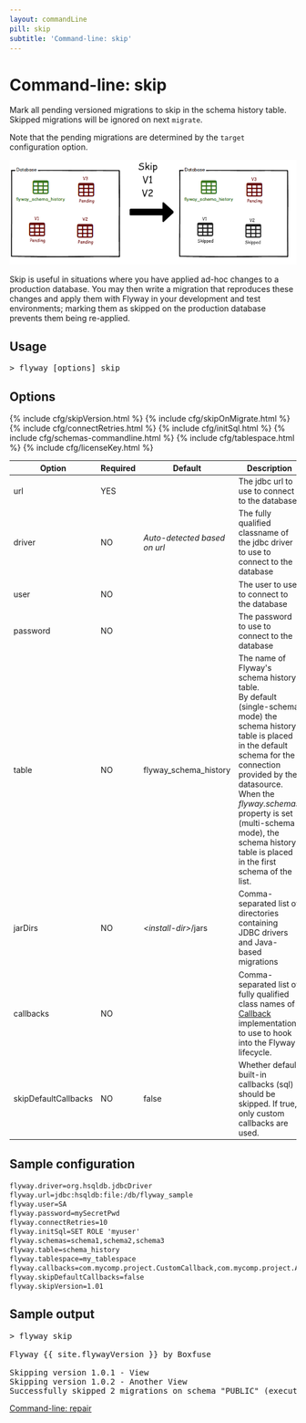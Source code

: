 ```yaml
---
layout: commandLine
pill: skip
subtitle: 'Command-line: skip'
---
```

# Command-line: skip

Mark all pending versioned migrations to skip in the schema history table. Skipped migrations will be ignored on next `migrate`.

Note that the pending migrations are determined by the `target` configuration option.

<a href="/documentation/command/skip"><img src="/assets/balsamiq/command-skip.png" alt="skip"></a>

Skip is useful in situations where you have applied ad-hoc changes to a production database. You may then write a migration 
that reproduces these changes and apply them with Flyway in your development and test environments; marking them as
skipped on the production database prevents them being re-applied.

## Usage

<pre class="console"><span>&gt;</span> flyway [options] skip</pre>

## Options

<table class="table table-bordered table-hover">
    <thead>
    <tr>
        <th>Option</th>
        <th>Required</th>
        <th>Default</th>
        <th>Description</th>
    </tr>
    </thead>
    <tbody>
    <tr>
        <td>url</td>
        <td>YES</td>
        <td></td>
        <td>The jdbc url to use to connect to the database</td>
    </tr>
    <tr>
        <td>driver</td>
        <td>NO</td>
        <td><i>Auto-detected based on url</i></td>
        <td>The fully qualified classname of the jdbc driver to use
            to connect to the database
        </td>
    </tr>
    <tr>
        <td>user</td>
        <td>NO</td>
        <td></td>
        <td>The user to use to connect to the database</td>
    </tr>
    <tr>
        <td>password</td>
        <td>NO</td>
        <td></td>
        <td>The password to use to connect to the database</td>
    </tr>
    {% include cfg/skipVersion.html %}
    {% include cfg/skipOnMigrate.html %}
    {% include cfg/connectRetries.html %}
    {% include cfg/initSql.html %}
    {% include cfg/schemas-commandline.html %}
    <tr>
        <td>table</td>
        <td>NO</td>
        <td>flyway_schema_history</td>
        <td>The name of Flyway's schema history table.<br/>By
            default (single-schema mode) the schema history table is placed in the default schema for the connection
            provided by the datasource.<br/>When the <i>flyway.schemas</i> property is set (multi-schema mode),
            the schema history table is placed in the first schema of the list.
        </td>
    </tr>
    {% include cfg/tablespace.html %}
    <tr id="jarDirs">
        <td>jarDirs</td>
        <td>NO</td>
        <td><nobr><i>&lt;install-dir&gt;</i>/jars</nobr></td>
        <td>Comma-separated list of directories containing JDBC drivers and Java-based migrations</td>
    </tr>
    <tr>
        <td>callbacks</td>
        <td>NO</td>
        <td></td>
        <td>Comma-separated list of fully qualified class names of
            <a href="/documentation/api/javadoc/org/flywaydb/core/api/callback/Callback">Callback</a>
            implementations to use to hook into the Flyway lifecycle.</td>
    </tr>
    <tr>
        <td>skipDefaultCallbacks</td>
        <td>NO</td>
        <td>false</td>
        <td>Whether default built-in callbacks (sql) should be skipped. If true, only custom callbacks are used.</td>
    </tr>
    {% include cfg/licenseKey.html %}
    </tbody>
</table>

## Sample configuration

```properties
flyway.driver=org.hsqldb.jdbcDriver
flyway.url=jdbc:hsqldb:file:/db/flyway_sample
flyway.user=SA
flyway.password=mySecretPwd
flyway.connectRetries=10
flyway.initSql=SET ROLE 'myuser'
flyway.schemas=schema1,schema2,schema3
flyway.table=schema_history
flyway.tablespace=my_tablespace
flyway.callbacks=com.mycomp.project.CustomCallback,com.mycomp.project.AnotherCallback
flyway.skipDefaultCallbacks=false
flyway.skipVersion=1.01
```

## Sample output
<pre class="console">&gt; flyway skip

Flyway {{ site.flywayVersion }} by Boxfuse

Skipping version 1.0.1 - View
Skipping version 1.0.2 - Another View
Successfully skipped 2 migrations on schema "PUBLIC" (execution time 00:00.030s). </pre>

<p class="next-steps">
    <a class="btn btn-primary" href="/documentation/commandline/repair">Command-line: repair <i class="fa fa-arrow-right"></i></a>
</p>